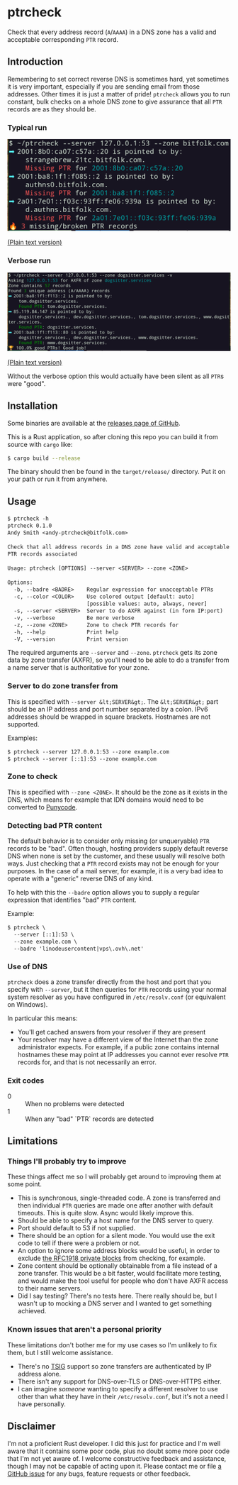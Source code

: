 # ptrcheck

Check that every address record (`A`/`AAAA`) in a DNS zone has a valid and
acceptable corresponding `PTR` record.

## Introduction

Remembering to set correct reverse DNS is sometimes hard, yet sometimes it is
very important, especially if you are sending email from those addresses.
Other times it is just a matter of pride! `ptrcheck` allows you to run
constant, bulk checks on a whole DNS zone to give assurance that all `PTR`
records are as they should be.

### Typical run

![typical]

[typical]: doc/typical.png "Output of a typical run of ptrcheck"

[(Plain text version)](doc/typical.txt)

### Verbose run

![verbose]

[verbose]: doc/verbose.png "Output of a verbose run of ptrcheck"

[(Plain text version)](doc/verbose.txt)

Without the verbose option this would actually have been silent as all `PTR`s
were "good".

## Installation

Some binaries are available at the
[releases page of GitHub](https://github.com/grifferz/ptrcheck-rs/releases).

This is a Rust application, so after cloning this repo you can build it from
source with `cargo` like:

```bash
$ cargo build --release
```

The binary should then be found in the `target/release/` directory. Put it on
your path or run it from anywhere.

## Usage

```
$ ptrcheck -h
ptrcheck 0.1.0
Andy Smith <andy-ptrcheck@bitfolk.com>

Check that all address records in a DNS zone have valid and acceptable
PTR records associated

Usage: ptrcheck [OPTIONS] --server <SERVER> --zone <ZONE>

Options:
  -b, --badre <BADRE>    Regular expression for unacceptable PTRs
  -c, --color <COLOR>    Use colored output [default: auto]
                         [possible values: auto, always, never]
  -s, --server <SERVER>  Server to do AXFR against (in form IP:port)
  -v, --verbose          Be more verbose
  -z, --zone <ZONE>      Zone to check PTR records for
  -h, --help             Print help
  -V, --version          Print version
```

The required arguments are `--server` and `--zone`. `ptrcheck` gets its zone
data by zone transfer (AXFR), so you'll need to be able to do a transfer from
a name server that is authoritative for your zone.

### Server to do zone transfer from

This is specified with `--server &lt;SERVER&gt;`. The `&lt;SERVER&gt;` part
should be an IP address and port number separated by a colon. IPv6 addresses
should be wrapped in square brackets. Hostnames are not supported.

Examples:

```
$ ptrcheck --server 127.0.0.1:53 --zone example.com
$ ptrcheck --server [::1]:53 --zone example.com
```

### Zone to check

This is specified with `--zone <ZONE>`. It should be the zone as it exists in
the DNS, which means for example that IDN domains would need to be converted
to [Punycode](https://en.wikipedia.org/wiki/Punycode).

### Detecting bad PTR content

The default behavior is to consider only missing (or unqueryable) `PTR`
records to be "bad". Often though, hosting providers supply default reverse
DNS when none is set by the customer, and these usually will resolve both
ways. Just checking that a `PTR` record exists may not be enough for your
purposes. In the case of a mail server, for example, it is a very bad idea to
operate with a "generic" reverse DNS of any kind.

To help with this the `--badre` option allows you to supply a regular
expression that identifies "bad" `PTR` content.

Example:

```
$ ptrcheck \
  --server [::1]:53 \
  --zone example.com \
  --badre 'linodeusercontent|vps\.ovh\.net'
```

### Use of DNS

`ptrcheck` does a zone transfer directly from the host and port that you
specify with `--server`, but it then queries for `PTR` records using your
normal system resolver as you have configured in `/etc/resolv.conf` (or
equivalent on Windows).

In particular this means:

- You'll get cached answers from your resolver if they are present
- Your resolver may have a different view of the Internet than the zone
  administrator expects. For example, if a public zone contains internal
  hostnames these may point at IP addresses you cannot ever resolve `PTR`
  records for, and that is not necessarily an error.

### Exit codes

<dl>
  <dt>0</dt>
  <dd>When no problems were detected</dd>
  <dt>1</dt>
  <dd>When any "bad" `PTR` records are detected</dd>
</dl>

## Limitations

### Things I'll probably try to improve

These things affect me so I will probably get around to improving them at some
point.

- This is synchronous, single-threaded code. A zone is transferred and then
  individual `PTR` queries are made one after another with default timeouts.
  This is quite slow. Async would likely improve this.
- Should be able to specify a host name for the DNS server to query.
- Port should default to 53 if not supplied.
- There should be an option for a silent mode. You would use the exit code to
  tell if there were a problem or not.
- An option to ignore some address blocks would be useful, in order to exclude
  [the RFC1918 private blocks](https://en.wikipedia.org/wiki/Private_network#Private_IPv4_addresses)
  from checking, for example.
- Zone content should be optionally obtainable from a file instead of a zone
  transfer. This would be a bit faster, would facilitate more testing, and
  would make the tool useful for people who don't have AXFR access to their
  name servers.
- Did I say testing? There's no tests here. There really should be, but I
  wasn't up to mocking a DNS server and I wanted to get something achieved.

### Known issues that aren't a personal priority

These limitations don't bother me for my use cases so I'm unlikely to fix
them, but I still welcome assistance.

- There's no [TSIG](https://en.wikipedia.org/wiki/TSIG) support so zone
  transfers are authenticated by IP address alone.
- There isn't any support for DNS-over-TLS or DNS-over-HTTPS either.
- I can imagine _someone_ wanting to specify a different resolver to use other
  than what they have in their `/etc/resolv.conf`, but it's not a need I have
  personally.

## Disclaimer

I'm not a proficient Rust developer. I did this just for practice and I'm well
aware that it contains some poor code, plus no doubt some more poor code that
I'm not yet aware of. I welcome constructive feedback and assistance, though I
may not be capable of acting upon it. Please contact me or file
[a GitHub issue](https://github.come/grifferz/ptrcheck-rs/issues) for any
bugs, feature requests or other feedback.

